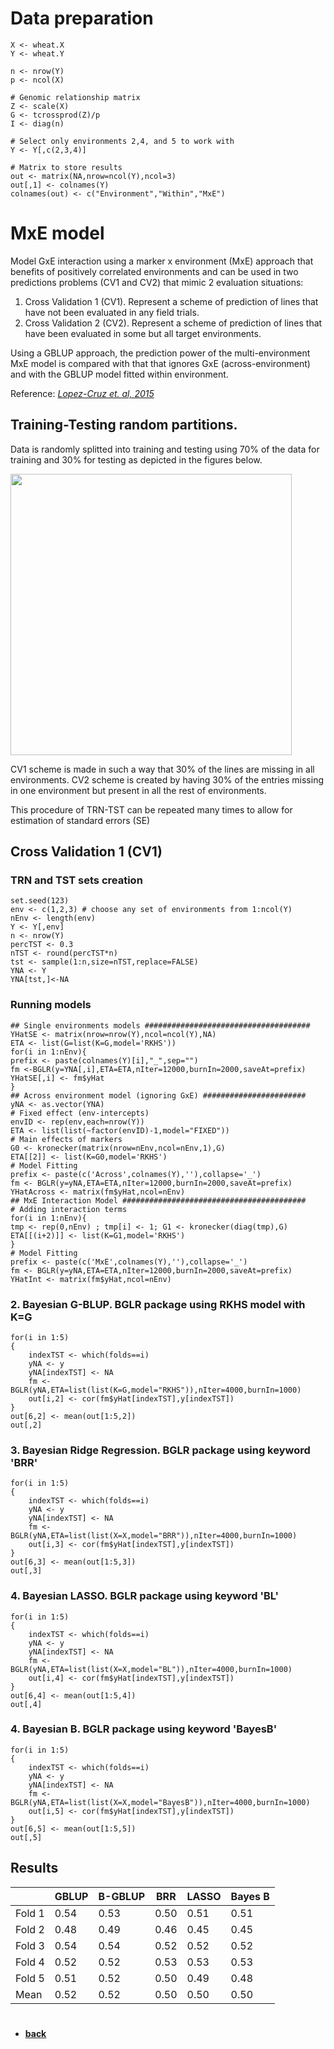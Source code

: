 # Data preparation
```
X <- wheat.X
Y <- wheat.Y

n <- nrow(Y)
p <- ncol(X)

# Genomic relationship matrix
Z <- scale(X)
G <- tcrossprod(Z)/p
I <- diag(n)

# Select only environments 2,4, and 5 to work with
Y <- Y[,c(2,3,4)]

# Matrix to store results
out <- matrix(NA,nrow=ncol(Y),ncol=3)
out[,1] <- colnames(Y)
colnames(out) <- c("Environment","Within","MxE")
```

# MxE model
Model GxE interaction using a marker x environment (MxE) approach that benefits of positively correlated environments 
and can be used in two predictions problems (CV1 and CV2) that mimic 2 evaluation situations:
1. Cross Validation 1 (CV1). Represent a scheme of prediction of lines that have not been evaluated in any field
trials.
2. Cross Validation 2 (CV2). Represent a scheme of prediction of lines that have been evaluated in some but all target environments.

Using a GBLUP approach, the prediction power of the multi-environment MxE model is compared with that that ignores GxE (across-environment) and with the GBLUP model fitted within environment. 

Reference: *[Lopez-Cruz et. al, 2015](https://www.ncbi.nlm.nih.gov/pubmed/25660166)*

## Training-Testing random partitions.
Data is randomly splitted into training and testing using 70% of the data for training and 30%  for testing as depicted in the figures below.

<img src="https://github.com/MarcooLopez/Genomic-Selection-Demo/blob/master/CV1_2_scheme.png" width="450">

CV1 scheme is made in such a way that 30% of the lines are missing in all environments. CV2 scheme is created by having 30% of the entries missing in one environment but present in all the rest of environments.

This procedure of TRN-TST can be repeated many times to allow for estimation of standard errors (SE)

## Cross Validation 1 (CV1)
### TRN and TST sets creation
```
set.seed(123)
env <- c(1,2,3) # choose any set of environments from 1:ncol(Y)
nEnv <- length(env)
Y <- Y[,env]
n <- nrow(Y)
percTST <- 0.3
nTST <- round(percTST*n)
tst <- sample(1:n,size=nTST,replace=FALSE)
YNA <- Y
YNA[tst,]<-NA
```

### Running models
```
## Single environments models #####################################
YHatSE <- matrix(nrow=nrow(Y),ncol=ncol(Y),NA)
ETA <- list(G=list(K=G,model='RKHS'))
for(i in 1:nEnv){
prefix <- paste(colnames(Y)[i],"_",sep="")
fm <-BGLR(y=YNA[,i],ETA=ETA,nIter=12000,burnIn=2000,saveAt=prefix)
YHatSE[,i] <- fm$yHat
}
## Across environment model (ignoring GxE) #######################
yNA <- as.vector(YNA)
# Fixed effect (env-intercepts)
envID <- rep(env,each=nrow(Y))
ETA <- list(list(~factor(envID)-1,model="FIXED"))
# Main effects of markers
G0 <- kronecker(matrix(nrow=nEnv,ncol=nEnv,1),G)
ETA[[2]] <- list(K=G0,model='RKHS')
# Model Fitting
prefix <- paste(c('Across',colnames(Y),''),collapse='_')
fm <- BGLR(y=yNA,ETA=ETA,nIter=12000,burnIn=2000,saveAt=prefix)
YHatAcross <- matrix(fm$yHat,ncol=nEnv)
## MxE Interaction Model #########################################
# Adding interaction terms
for(i in 1:nEnv){
tmp <- rep(0,nEnv) ; tmp[i] <- 1; G1 <- kronecker(diag(tmp),G)
ETA[[(i+2)]] <- list(K=G1,model='RKHS')
}
# Model Fitting
prefix <- paste(c('MxE',colnames(Y),''),collapse='_')
fm <- BGLR(y=yNA,ETA=ETA,nIter=12000,burnIn=2000,saveAt=prefix)
YHatInt <- matrix(fm$yHat,ncol=nEnv)
```

### 2. Bayesian G-BLUP. BGLR package using RKHS model with K=G
```
for(i in 1:5)
{
    indexTST <- which(folds==i)
    yNA <- y
    yNA[indexTST] <- NA
    fm <- BGLR(yNA,ETA=list(list(K=G,model="RKHS")),nIter=4000,burnIn=1000)
    out[i,2] <- cor(fm$yHat[indexTST],y[indexTST])
}
out[6,2] <- mean(out[1:5,2])
out[,2]
```

### 3. Bayesian Ridge Regression. BGLR package using keyword 'BRR'
```
for(i in 1:5)
{
    indexTST <- which(folds==i)
    yNA <- y
    yNA[indexTST] <- NA
    fm <- BGLR(yNA,ETA=list(list(X=X,model="BRR")),nIter=4000,burnIn=1000)
    out[i,3] <- cor(fm$yHat[indexTST],y[indexTST])
}
out[6,3] <- mean(out[1:5,3])
out[,3]
```

### 4. Bayesian LASSO. BGLR package using keyword 'BL'
```
for(i in 1:5)
{
    indexTST <- which(folds==i)
    yNA <- y
    yNA[indexTST] <- NA
    fm <- BGLR(yNA,ETA=list(list(X=X,model="BL")),nIter=4000,burnIn=1000)
    out[i,4] <- cor(fm$yHat[indexTST],y[indexTST])
}
out[6,4] <- mean(out[1:5,4])
out[,4]
```

### 4. Bayesian B. BGLR package using keyword 'BayesB'
```
for(i in 1:5)
{
    indexTST <- which(folds==i)
    yNA <- y
    yNA[indexTST] <- NA
    fm <- BGLR(yNA,ETA=list(list(X=X,model="BayesB")),nIter=4000,burnIn=1000)
    out[i,5] <- cor(fm$yHat[indexTST],y[indexTST])
}
out[6,5] <- mean(out[1:5,5])
out[,5]
```
## Results

|       |GBLUP  |B-GBLUP | BRR  | LASSO | Bayes B |
|-------|-------|--------|------|-------|-------|
|Fold 1  | 0.54  | 0.53  | 0.50 | 0.51 | 0.51 |
|Fold 2  | 0.48  | 0.49  | 0.46 | 0.45 | 0.45 |
|Fold 3  | 0.54  | 0.54  | 0.52 | 0.52 | 0.52 |
|Fold 4  | 0.52  | 0.52  | 0.53 | 0.53 | 0.53 |
|Fold 5  | 0.51  | 0.52  | 0.50 | 0.49 | 0.48 |
|Mean    | 0.52  | 0.52  | 0.50 | 0.50 | 0.50 |


#
* **[back](https://github.com/MarcooLopez/Genomic-Selection-Demo/blob/master/README.md)**
